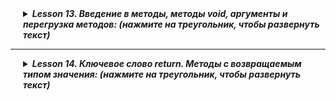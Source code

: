 <details style="margin-left: 20px;">
<summary><strong><em> Lesson 13. Введение в методы, методы void, аргументы и перегрузка методов: (нажмите на треугольник, чтобы развернуть текст)</em></strong></summary>

# Lesson 13

## Введение в Методы в Java

Методы в Java являются одним из фундаментальных инструментов в программировании, позволяющих структурировать и
организовывать код.

### Определение Метода

> - **Что такое Метод:** В Java метод представляет собой блок кода, который выполняет определенную задачу. Он
    определяется в классе и может быть вызван многократно, как внутри класса, так и из других классов.
> - **Структура Метода:** Метод состоит из имени, списка параметров, тела метода и возвращаемого типа (или `void`, если
    метод ничего не возвращает).

### Зачем Нужны Методы

1. **Упрощение Кода:**
    - Методы позволяют разбивать сложные задачи на более мелкие и управляемые части, упрощая тем самым код.

2. **Повторное Использование:**
    - Один и тот же метод может быть вызван несколько раз с разными данными, что способствует повторному использованию
      кода и снижению избыточности.

3. **Улучшение Читаемости:**
    - Хорошо структурированные методы с понятными именами улучшают читаемость кода, делая его более понятным и удобным
      для восприятия.

### Пример Простого Метода

```java
public int add(int a,int b){
        System.out.println(a+b);
        }
```

В этом примере `add` - это метод, который принимает два параметра `a` и `b` и возвращает их сумму. Такой метод может быть
вызван многократно с разными значениями для `a` и `b`.

> <details style="margin-left: 20px;">
> <summary><strong><em> Пример, уже регенный вами в дз: (нажмите на треугольник, чтобы развернуть текст)</em></strong></summary>
>
> Было:
> ```java
> public class TemperatureConverter {
>   public static void main(String[] args) {
>       double celsius = 100;
>       double fahrenheit = 212;
>
>       double celsiusToFahrenheit = (celsius * 9 / 5) + 32;
>       double fahrenheitToCelsius = (fahrenheit - 32) * 5 / 9;
>       System.out.println(celsius + " °C = " + celsiusToFahrenheit + " °F");
>       System.out.println(fahrenheit + " °F = " + fahrenheitToCelsius + " °C");
>   }
> }
> ```
>
>  Стало:
> 
> ```java
>
> public class TemperatureConverter {
>
>     public static void main(String[] args) {
>         double celsius = 100;
>         double fahrenheit = 212;
>
>         System.out.println(celsius + " °C = " + celsiusToFahrenheit(celsius) + " °F");
>         System.out.println(fahrenheit + " °F = " + fahrenheitToCelsius(fahrenheit) + " °C");
>     }
>
>     // Конвертирует температуру из Цельсия в Фаренгейты
>     public static void celsiusToFahrenheit(double celsius) {
>         System.out.println(celsius + " °C = " + ((celsius * 9 / 5) + 32)  + " °F");
>     }
>
>     // Конвертирует температуру из Фаренгейтов в Цельсии
>     public static void fahrenheitToCelsius(double fahrenheit) {
>         System.out.println(fahrenheit + " °F = " +  (fahrenheit - 32) * 5 / 9  + " °C" );
>     }
> }
> ```
> </details>

> <details style="margin-left: 20px;">
> <summary><strong><em> Бытовая Аналогия для Методов в Java: (нажмите на треугольник, чтобы развернуть текст)</em></strong></summary>
> 
> ## Аналогия 1
> 
> Методы в программировании можно сравнить с рецептами в кулинарии.
> 
> ### Сходство с Кулинарным Рецептом
> 
> > - **Четкие Инструкции:** Так же, как кулинарный рецепт содержит четкие инструкции о том, как приготовить блюдо, метод в программировании содержит инструкции для выполнения определенной задачи.
> > - **Повторное Использование:** Как рецепт может использоваться для приготовления блюда многократно, так и метод может быть вызван многократно в программе.
> > - **Передача Ингредиентов (Параметров):** В рецепте ингредиенты адаптируются в зависимости от желаемого количества блюда, аналогично параметрам, передаваемым в метод.
> > - **Результат (Возвращаемое Значение):** Как результатом следования рецепта является готовое блюдо, так результатом выполнения метода может быть возвращаемое значение.
>
> ##  Аналогия 2
>
> Методы в программировании можно сравнить с машиностроительным конвейером.
>
> ### Сходство с Конвейером
>
> > - **Повторяемые Действия:** Так же, как конвейер выполняет одинаковые действия для создания продукта, методы в программировании представляют собой набор инструкций, которые выполняются для достижения определенной задачи.
> > - **Эффективность и Стандартизация:** Конвейер обеспечивает эффективное и стандартное производство, аналогично методам, обеспечивающим стандартный подход к решению задач и повышающим эффективность кода.
> > - **Передача Материалов (Параметров):** Как на конвейер подаются различные материалы для обработки, так в методы передаются параметры, которые затем обрабатываются инструкциями метода.
> > - **Гибкость в Производстве:** Так же, как конвейер может адаптироваться для создания различных продуктов, методы могут быть универсальными и адаптироваться к различным задачам, благодаря передаче разных параметров.
>
> Эта аналогия помогает понять, как методы обеспечивают стандартизированный и эффективный способ решения задач в программировании, аналогично работе конвейера в производстве.
> </details>

> <details style="margin-left: 20px;">
> <summary><strong><em> Пример декомпозиции кода: (нажмите на треугольник, чтобы развернуть текст)</em></strong></summary>
>
> ```java
> public class MainExample {
>     public static void main(String[] args) {
>         // Первое действие
>         for (int i = 0; i < 5; i++) {
>             System.out.println("Повторение: " + i);
>         }
>
>         // Второе действие
>         for (int i = 0; i < 5; i++) {
>             System.out.println("Повторение: " + i);
>         }
>
>         // Третье действие
>         for (int i = 0; i < 5; i++) {
>             System.out.println("Повторение: " + i);
>         }
>     }
> }
> 
> ```
>
> ```java
> public class MethodExample {
>     public static void main(String[] args) {
>         printRepetitions();
>         printRepetitions();
>         printRepetitions();
>     }
>
>     public static void printRepetitions() {
>         for (int i = 0; i < 5; i++) {
>             System.out.println("Повторение: " + i);
>         }
>     }
> }
>
> ```
> </details>

## Основы Методов в Java 

### Синтаксис Объявления Метода

> - **Модификаторы Доступа:** Определяют область видимости метода, например, `public`, `private`, `protected`.
> - **Тип Возвращаемого Значения:** Указывает на тип данных, который метод возвращает. Если метод ничего не возвращает, используется ключевое слово `void`.
> - **Имя Метода:** Следует правилам именования в Java и должно отражать действие, выполняемое методом.
> - **Параметры:** Список входных параметров метода, заключенных в скобки. Метод может не иметь параметров.

### Примеры Простых Методов

```java
public int add(int a,int b){
        System.out.println(a+b);
        }

public void printMessage() {
    System.out.println("Это простой метод");
}
```

Первый метод `add` печатает сумму двух чисел, второй метод `printMessage` печатает сообщение и не возвращает значение.

### Понятие Сигнатуры Метода
 - **Сигнатура Метода:** Уникальная комбинация имени метода и списка его параметров. Не включает возвращаемый тип и модификаторы доступа.
 - **Значение:** Сигнатура используется для определения уникальности методов в классе, особенно при перегрузке методов.

### Возвращаемые Значения и Void Методы
 - **Возвращаемые Значения:** Методы могут возвращать данные любого типа, определенного в их сигнатуре.
 - **Void Методы:** Методы с ключевым словом `void` не возвращают значения. Используются для выполнения действий, 
например, печати сообщения.

> <details style="margin-left: 20px;">
> <summary><strong><em> Бытовая Аналогия: (нажмите на треугольник, чтобы развернуть текст)</em></strong></summary>
>
> ## Бытовая Аналогия 1. 
>
> ### Методы, Возвращающие Значение
>
> > - **Похоже на Покупку в Магазине:** Метод, возвращающий значение, можно сравнить с походом в магазин. Когда вы идете в магазин за конкретным товаром, вы ожидаете вернуться с этим товаром. Так же и метод возвращает результат (товар) после выполнения своих действий (похода в магазин).
>
> ### Void Методы
>
> > - **Похоже на Выполнение Упражнений:** Void метод можно сравнить с выполнением упражнений. Когда вы делаете упражнения, вы не ожидаете получить что-то в руки после их выполнения. Вместо этого, цель упражнений - изменить состояние вашего тела (улучшить здоровье, физическую форму). Аналогично, `void` методы выполняют действия, но не возвращают результат.
>
> Эти аналогии помогают понять разницу между методами, возвращающими значение, и `void` методами: первые возвращают результат, в то время как последние выполняют действия без возвращения конкретного значения.
> 
> ## Бытовая Аналогия 2.
>
> Методы в программировании можно сравнить с различными типами помощников: домашними помощниками и курьерами.
>
> ### Void Методы как Домашние Помощники
>
> > - **Выполнение Работы Без Конкретного "Продукта":** Void методы можно сравнить с домашними помощниками или ассистентами. Такой помощник выполняет работу (например, уборку, готовку), но не приносит вам конкретный физический объект в результате своей работы. Это подобно `void` методам, которые выполняют задачи, но не возвращают никакого значения.
>
> ### Методы с Возвращаемым Значением как Курьеры
>
> > - **Приносят Конкретные "Вещи":** Методы, возвращающие значение, можно сравнить с курьерами или сотрудниками, которые приносят вам что-то конкретное (например, пакет или отчет). Как курьер приносит заказанный товар, так и метод возвращает конкретное значение, результат своей работы.
>
> Эта аналогия помогает понять различие между `void` методами, выполняющими действия без возвращения результата, и методами с возвращаемым значением, предоставляющими конкретный результат их работы.
> </details>

> <details style="margin-left: 20px;">
> <summary><strong><em> Пример кода: (нажмите на треугольник, чтобы развернуть текст)</em></strong></summary>
>
> ```java
> public class ArrayOperations {
>
>     public static void main(String[] args) {
>         int[] numbers = {1, 2, 3, 4, 5};
>
>         // Вызов void метода
>         printSum(numbers);
>
>         // Вызов не-void метода и вывод результата
>         int sum = calculateSum(numbers);
>         System.out.println("Сумма (возвращаемое значение): " + sum);
>     }
>
>     // Void метод для печати суммы элементов массива
>     public static void printSum(int[] array) {
>         int sum = 0;
>         for (int num : array) {
>             sum += num;
>         }
>         System.out.println("Сумма (void метод): " + sum);
>     }
>
>     // Метод, возвращающий сумму элементов массива
>     public static int calculateSum(int[] array) {
>         int sum = 0;
>         for (int num : array) {
>             sum += num;
>         }
>         return sum;
>     }
> }
>
> ```
> </details>

### Передача Аргументов в Методы
 - **Значение По Значению:** В Java все примитивные типы передаются по значению. Это означает, что копия значения передается в метод.
 - **Значение По Ссылке:** Объекты передаются по ссылке, что позволяет методам влиять на состояние переданных объектов.

> <details style="margin-left: 20px;">
> <summary><strong><em> Пример кода: (нажмите на треугольник, чтобы развернуть текст)</em></strong></summary>
>
> ```java
> public class ArrayModificationExample {
>
>     public static void main(String[] args) {
>         int[] numbers = {1, 2, 3, 4, 5};
>
>         System.out.println("Массив до изменения: " + java.util.Arrays.toString(numbers));
>
>         // Вызов метода, изменяющего массив
>         modifyArray(numbers);
>
>         System.out.println("Массив после изменения: " + java.util.Arrays.toString(numbers));
>     }
>
>     // Void метод, который изменяет массив
>     public static void modifyArray(int[] array) {
>         // Пример изменения: увеличиваем каждый элемент массива на 10
>         for (int i = 0; i < array.length; i++) {
>             array[i] += 10;
>         }
>    }
> }
>
> ```
> </details>

> <details style="margin-left: 20px;">
> <summary><strong><em> Бытовая Аналогия: (нажмите на треугольник, чтобы развернуть текст)</em></strong></summary>
>
> ## Аналогия 1. 
>
> Аргументы, передаваемые в методы, можно сравнить с ингредиентами рецепта или материалами для ремонта.
>
> ### Ингредиенты Рецепта как Примитивные Типы (Передача по Значению)
> > - **Одноразовое Использование:** Представьте, что вы передаете кулинару ингредиенты для приготовления блюда. Как
      только ингредиенты добавлены в блюдо, они не могут быть возвращены в исходном виде. Это похоже на передачу
      примитивных типов данных в метод: копия значения передается, и изменения не затрагивают исходный аргумент.
> ### Материалы для Ремонта как Объекты (Передача по Ссылке)
> > - **Изменение Состояния:** Теперь представьте, что вы даете ремонтнику инструменты для работы. Ремонтник использует
      эти инструменты, возможно, изнашивая их или меняя их состояние. Это похоже на передачу объектов в методы в
      программировании. Передается ссылка на объект, и любые изменения в методе отражаются на самом объекте.
> 
> Эта аналогия помогает понять разницу между передачей аргументов по значению и по ссылке в программировании: в первом
> случае передается копия значения (как ингредиенты), во втором - доступ к самому объекту (как инструменты).
>
> ## Аналогия 2. 
> Аргументы в методах можно сравнить с заказом в ресторане или с документами, предоставляемыми для обработки.
>
> ### Заказ в Ресторане как Примитивные Типы (Передача по Значению)
> > - **Индивидуальное Исполнение:** Представьте, что вы делаете заказ в ресторане, например, стейк средней прожарки.
      Заказ - это ваше значение, которое передается повару (методу). Повар готовит стейк согласно заказу, но сам заказ
      не изменяется. Это похоже на передачу примитивных типов данных в метод: метод получает значение (заказ), но
      оригинальный заказ остаётся неизменным.
>
> ### Документы для Обработки как Объекты (Передача по Ссылке)
>  - **Изменение Содержимого:** Теперь представьте, что вы предоставляете бухгалтеру пачку документов для отчетности.
      Бухгалтер (метод) работает с этими документами, изменяя их содержимое или дополняя. После обработки содержимое
      документов изменилось. Это аналогия передачи объектов в методы программирования: метод работает непосредственно с
      объектом (документами), изменяя его состояние.
>
> Эта аналогия помогает понять разницу между передачей аргументов по значению и по ссылке: в первом случае метод
> работает с копией данных (заказ в ресторане), во втором - непосредственно с объектом (документы для обработки).
>
> </details>

> <details style="margin-left: 20px;">
> <summary><strong><em> Пример декомпозиции: (нажмите на треугольник, чтобы развернуть текст)</em></strong></summary>
>
> Было:
>  ```java
> public class MainClass {
>     public static void main(String[] args) {
>         // Вывод приветствия
>         System.out.println("Привет, мир!");
>
>         // Печать числа 5 в квадрате
>         int number = 5;
>         int square = number * number;
>         System.out.println("Квадрат числа " + number + " равен " + square);
>
>         // Перевод строки в верхний регистр
>         String str = "Привет!";
>         String upperStr = str.toUpperCase();
>         System.out.println(upperStr);
>     }
> }
> ```
>
>  Стало:
>
>  ```java
> public class MainClass {
>
>     public static void main(String[] args) {
>         printGreeting();
>         printSquare(5);
>         printUpperCase("Привет!");
>     }
>
>     // Метод без аргументов
>    public static void printGreeting() {
>         System.out.println("Привет, мир!");
>     }
>
>    // Метод с аргументами
>     public static void printSquare(int number) {
>         int square = number * number;
>         System.out.println("Квадрат числа " + number + " равен " + square);
>     }
>
>     // Метод с аргументами
>     public static void printUpperCase(String str) {
>         String upperStr = str.toUpperCase();
>         System.out.println(upperStr);
>     }
> }
>  ```
> </details>

В Java аргументы методов являются ключевым компонентом для передачи данных в методы и взаимодействия с ними. Понимание, как работают аргументы, важно для эффективного использования методов.

#### Использование Аргументов в Методе

 - **Передача Аргументов:** При вызове метода, аргументы передаются методу в том порядке, в котором они указаны в определении метода.
 - **Внутри Метода:** Аргументы используются в методе как локальные переменные. Их можно читать и (если они не являются примитивными типами или не объявлены как `final`) изменять.

#### Примеры Методов с Аргументами
 - **Метод с Одним Аргументом:**
   ```java
   public void printMessage(String message) {
       System.out.println(message);
   }
   ```

  Метод принимает один аргумент `message` и выводит его.


 - **Метод с Несколькими Аргументами Разного Типа:**
   ```java
   public void printDetails(String name, int age) {
      System.out.println("Name: " + name + ", Age: " + age);
   }
   ```
  Метод принимает два аргумента: строку `name` и целое число `age`.


#### Методы с Несколькими Аргументами Одного Типа

- **Пример с Тремя Аргументами Одного Типа:**
  ```java
   public void printCoordinates(int x, int y, int z) {
       System.out.println("Координаты: X=" + x + ", Y=" + y + ", Z=" + z);
   }
   ```
   В этом примере метод `printCoordinates` принимает три целочисленных аргумента. Каждый аргумент представляет собой координату в трехмерном пространстве. Метод затем выводит эти координаты.

 - **Работа с Аргументами:**
   - Каждый аргумент внутри метода используется как отдельная переменная.
   - Метод может выполнять различные операции с этими аргументами, например, вычислять их сумму или среднее значение.

#### Важные Моменты

 - **Ясность Именования:** При работе с несколькими аргументами одного типа важно давать им понятные и описательные имена, чтобы код был читаемым.
 - **Порядок Аргументов:** Порядок, в котором аргументы перечислены в определении метода, имеет значение. При вызове метода аргументы должны быть переданы в том же порядке.

<details style="margin-left: 20px;">
<summary><strong><em> Пример использования нескольких аргументов: (нажмите на треугольник, чтобы развернуть текст)</em></strong></summary>

```java
public class DistanceCalculator {

    public static void main(String[] args) {
        // кооржинаты точки 1
        double[] point1 = {1.0, 2.0, 3.0};
        // кооржинаты точки 1
        double[] point2 = {4.0, 5.0, 6.0};

        calculateDistance(point1, point2);
    }

    // Метод для вычисления расстояния между двумя точками в 3D пространстве
    public static void calculateDistance(double[] point1, double[] point2) {
        if (point1.length != 3 || point2.length != 3) {
            System.err.println("Каждая точка должна иметь три координаты.");
            // останавливаем выполнение метода
            return;
        }

        double distance =  Math.sqrt(Math.pow(point2[0] - point1[0], 2) +
                         Math.pow(point2[1] - point1[1], 2) +
                         Math.pow(point2[2] - point1[2], 2));
        System.out.println("Расстояние между точками: " + distance);
    }
}

```
</details>

#### Заключение

Понимание работы аргументов в методах позволяет более гибко управлять данными в программе. Методы с разными аргументами увеличивают многозадачность и универсальность кода, обеспечивая возможность его повторного использования в различных контекстах.




## Параметры и Перегрузка Методов в Java 

### Работа с Параметрами

**Обязательные и Необязательные Аргументы:** В Java все параметры, указанные в определении метода, являются
обязательными. Для реализации необязательных параметров используются перегруженные методы или методы с переменным числом
аргументов (varargs).

### Перегрузка Методов

 - **Определение:** Перегрузка методов (Method Overloading) в Java - это возможность создавать несколько методов с одинаковым именем, но с разными параметрами (разное количество или типы параметров).
 - **Примеры:**
>   ```java
>   public void print(String message) { /*...*/ }
>   public void print(String message, int times) { /*...*/ }
>   ```
> 
Оба метода называются `print`, но имеют разные параметры. 
**Правила:**
 - Перегруженные методы должны отличаться количеством или типом параметров.
 - Недопустимо иметь перегруженные методы, отличающиеся только возвращаемым типом.

### Важность Перегрузки Методов

 - **Гибкость:** Перегрузка методов позволяет использовать одно и то же имя метода для различных вариаций его выполнения, что упрощает чтение и понимание кода.
 - **Удобство:** Улучшает пользовательский опыт при работе с классами и объектами, предоставляя разные способы для достижения одной цели.
 - **Читаемость и Организация Кода:** Помогает организовать код более логично, группируя похожие действия под одним именем метода.

</details>

------

<details style="margin-left: 20px;">
<summary><strong><em> Lesson 14. Ключевое слово return. Методы с возвращаемым типом значения: (нажмите на треугольник, чтобы развернуть текст)</em></strong></summary>

# Lesson14

### Введение: Void Методы и Методы с Возвращаемым Типом в Java

#### Краткий Обзор `Void` Методов

- **Определение:** `Void` методы в Java - это методы, которые не возвращают значение. Они обычно используются для
  выполнения операций, таких как вывод данных на экран или запись в лог-файл.
- **Примеры в Мобильных Приложениях:**
  > - **Обработка Нажатий:** В мобильном приложении методы типа `void` часто используются для обработки событий,
      например, нажатий на кнопки. Например, метод `onClick` может быть `void` и вызываться, когда пользователь нажимает
      на кнопку, инициируя определенное действие.
  >   - **Обновление Интерфейса Пользователя:** Методы, обновляющие элементы пользовательского интерфейса, такие как
        изменение текста в текстовом поле или обновление изображений.

#### Введение в Методы с Возвращаемым Типом

- **Основное Отличие:** В отличие от `void` методов, методы с возвращаемым типом завершают своё выполнение возвращением
  значения. Эти методы могут возвращать данные любого типа, например, числа, строки или объекты.
- **Применение:** Методы с возвращаемым типом широко используются для получения данных, выполнения вычислений и
  возвращения результатов. Например, метод, который вычисляет сумму двух чисел и возвращает результат, или метод,
  который запрашивает данные из базы данных и возвращает результат в виде объекта.
- **Примеры в Мобильных Приложениях:**
  > - **Получение Данных:** Методы, возвращающие данные пользователя, например, метод `getUserProfile`, который
      возвращает профиль пользователя в мобильном приложении.
  >   - **Вычислительные Операции:** Методы для выполнения вычислений, например, расчета расстояния между двумя точками
        на карте.

Это введение в `void` методы и методы с возвращаемым типом в Java дает основу для понимания их различий и способов
применения в реальных приложениях, включая мобильные приложения.

### Основы Методов с Возвращаемым Типом в Java

#### Определение и Назначение Методов с Возвращаемым Типом

 - **Определение:** Методы с возвращаемым типом в Java - это методы, которые завершают своё выполнение возвратом значения. Это контрастирует с `void` методами, которые не возвращают никаких данных.
 - **Назначение:** Такие методы используются для выполнения операций, которые должны предоставить результат, например, вычисление значения, получение данных из источника или обработка входных данных.

#### Синтаксис Объявления Методов с Возвращаемым Типом

 - **Общий Синтаксис:**
```java
public <тип возвращаемого значения> <имя метода>(<параметры>) {
      // тело метода
       return <возвращаемое значение>;
   }
 ```
- **Тип Возвращаемого Значения:** Определяет тип данных, который метод будет возвращать. Это может быть любой допустимый тип данных в Java.

#### Примеры Возвращаемых Типов

- **int:** Возвращает целочисленное значение. 
```java
   public int getMax(int a, int b) {
       return (a > b) ? a : b;
   }
```

- **double:** Возвращает число с плавающей точкой. 
```java
  public double calculateAverage(double[] numbers) {
      double sum = 0;
      for (double num : numbers) {
          sum += num;
      }
      return sum / numbers.length;
  }
```
- **String:** Возвращает строку.

```java
  public String greetUser(String name) {
      return "Привет, " + name + "!";
  }
```

- **boolean:** Возвращает логическое значение `true` или `false`.
```java
public boolean isEven(int number) {
      return number % 2 == 0;
  }
  ```

- **Объекты Классов:** Возвращает объект определенного класса.
 ```java
  public User createUser(String name, int age) {
      return new User(name, age);
  }
  ```

#### Возврат Значения из Методов с Возвращаемым Типом

- **Обязательность Возврата Значения:** Если метод в Java объявлен с возвращаемым типом (кроме `void`), то он обязан возвращать значение этого типа. Не выполнение этого условия приведет к ошибке компиляции.
```java
  public int sum(int a, int b) {
      return a + b; // Возвращает сумму двух чисел
  }
```

- **Возврат Одного Значения:** Как правило, метод может возвращать только одно значение. Например, метод, возвращающий `int`, не может вернуть два или более `int` значений одновременно.

- **Возврат Нескольких Значений:** Если требуется вернуть несколько значений одного типа, можно использовать массив или коллекцию этого типа. Например, для возвращения координат точек можно использовать массив `double[]` или список `List<Double>`.
```java
public double[] getCoordinates() {
    // некая логика получения значений x, y, z
      double[] coordinates = {x, y, z};
      return coordinates; // Возвращает массив координат
  }
```

- **Использование Объектов для Сложной Информации:** Для возвращения сложной информации, такой как данные о координатах клиентов для курьера, можно использовать объекты специально созданных классов, которые включают в себя необходимые данные.
```java
  public ClientData getClientData() {
        // некая логика получения значений id, name, location
      return new ClientData(id, name, location); // Возвращает объект с информацией о клиенте
  }
```

### Перегрузка Методов с Возвращаемым Типом в Java 

#### Перегрузка Методов с Разными Возвращаемыми Типами

 - **Определение:** Перегрузка методов (Method Overloading) - это создание нескольких методов с одинаковым именем, но разными списками параметров в одном классе. Возвращаемые типы могут быть одинаковыми или разными, но для перегрузки ключевым фактором является различие в параметрах.
 - **Примеры:**
>   ```java
>   public int multiply(int a, int b) { /*...*/ }
>   public double multiply(double a, double b) { /*...*/ }
>   ```
  Оба метода выполняют умножение, но принимают разные типы аргументов.

#### Сценарии Использования Перегруженных Методов

 - **Гибкость:** Перегрузка методов позволяет использовать одно и то же имя метода для различных вариаций его выполнения, что упрощает чтение кода и его использование.
 - **Примеры Сценариев:**
Методы для обработки разных типов данных (например, числовые и строковые версии метода).
   - Методы с разным количеством параметров, предоставляющие большую гибкость.

> <details style="margin-left: 20px;">
> <summary><strong><em> Пример использования нескольких аргументов: (нажмите на треугольник, чтобы развернуть текст)</em></strong></summary>
>
> ### Бытовая Аналогия для Перегрузки Методов с Разными Возвращаемыми Типами
>
>#### Аналогия с Универсальным Инструментом
>
> - **Определение:** Представьте универсальный инструмент, например, мультитул, который может выполнять разные функции в
    зависимости от используемой насадки.
> - **Примеры в Реальной Жизни:**
    >   - Как мультитул с разными насадками может выполнять различные задачи (отвертка, нож, пилка), так и перегруженный
    метод может выполнять разные операции в зависимости от типа и количества параметров.
    >
> - **Пример с Кулинарным Процессором:**
  >     - Кулинарный процессор с разными насадками: одна насадка измельчает овощи (возвращает нарезанные овощи), другая
  взбивает крем (возвращает готовый крем). Это похоже на перегрузку методов, где один метод `process` может возвращать
  разные типы результатов в зависимости от параметров.
> - **Важность в Программировании:**
    >   - Так же, как мультитул упрощает работу, не требуя от вас нескольких отдельных инструментов, перегруженные
    методы упрощают структуру программы, позволяя использовать одно и то же имя для методов, выполняющих различные
    функции с разными типами данных.
>
> </details>
</details>